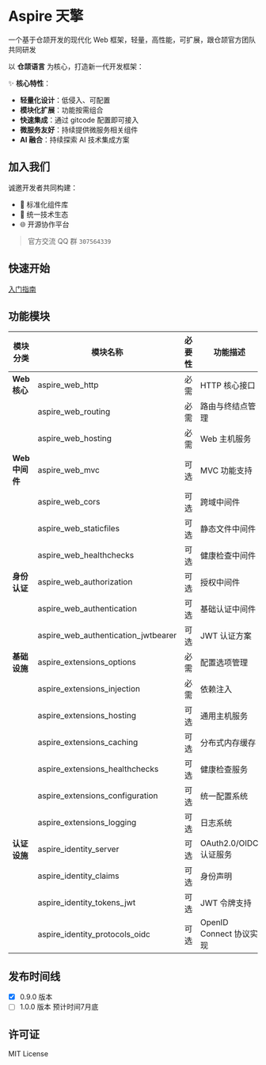 # Aspire 天擎

一个基于仓颉开发的现代化 Web 框架，轻量，高性能，可扩展，跟仓颉官方团队共同研发

以 **仓颉语言** 为核心，打造新一代开发框架：

✨ **核心特性**：

- **轻量化设计**：低侵入、可配置
- **模块化扩展**：功能按需组合
- **快速集成**：通过 gitcode 配置即可接入
- **微服务友好**：持续提供微服务相关组件
- **AI 融合**：持续探索 AI 技术集成方案

## 加入我们

诚邀开发者共同构建：

- 🧩 标准化组件库
- 🔗 统一技术生态
- 🌐 开源协作平台

> 官方交流 QQ 群 `307564339`

## 快速开始

[入门指南](https://gitcode.com/soulsoft/aspire/tree/main/aspire_web_quickstart)

## 功能模块

| 模块分类       | 模块名称                            | 必要性 | 功能描述                |
| -------------- | ----------------------------------- | ------ | ----------------------- |
| **Web 核心**   | aspire_web_http                     | 必需   | HTTP 核心接口           |
|                | aspire_web_routing                  | 必需   | 路由与终结点管理        |
|                | aspire_web_hosting                  | 必需   | Web 主机服务            |
| **Web 中间件** | aspire_web_mvc                      | 可选   | MVC 功能支持            |
|                | aspire_web_cors              | 可选   | 跨域中间件          |
|                | aspire_web_staticfiles              | 可选   | 静态文件中间件          |
|                | aspire_web_healthchecks             | 可选   | 健康检查中间件          |
| **身份认证**   | aspire_web_authorization            | 可选   | 授权中间件              |
|                | aspire_web_authentication           | 可选   | 基础认证中间件          |
|                | aspire_web_authentication_jwtbearer | 可选   | JWT 认证方案            |
| **基础设施**   | aspire_extensions_options           | 必需   | 配置选项管理            |
|                | aspire_extensions_injection         | 必需   | 依赖注入                |
|                | aspire_extensions_hosting           | 可选   | 通用主机服务            |
|                | aspire_extensions_caching           | 可选   | 分布式内存缓存          |
|                | aspire_extensions_healthchecks      | 可选   | 健康检查服务            |
|                | aspire_extensions_configuration     | 可选   | 统一配置系统            |
|                | aspire_extensions_logging           | 可选   | 日志系统                |
| **认证设施**   | aspire_identity_server              | 可选   | OAuth2.0/OIDC 认证服务  |
|                | aspire_identity_claims              | 可选   | 身份声明                |
|                | aspire_identity_tokens_jwt          | 可选   | JWT 令牌支持            |
|                | aspire_identity_protocols_oidc      | 可选   | OpenID Connect 协议实现 |

## 发布时间线

- [x] 0.9.0 版本
- [ ] 1.0.0 版本 预计时间7月底

## 许可证

MIT License

